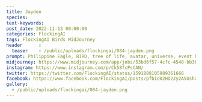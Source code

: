 ```yaml
---
title: Jayden
species: 
text-keywords: 
post_date: 2022-11-13 00:00:00
categories: FlockingAI
tags: FlockingAI Birds MidJourney 
header      :
  teaser    : /public/uploads/flockingai/084-jayden.png
prompt: Philippine Eagle, BIRD, tree of life, avatar, universe, event horizon, colorful, night, unreal engine, realistic, ultra detailed, complex detailed, insane details, hyperrealism, hyperdetail, emphasis photorealistic, 32k post-production, HDR, Nikon D800 Super Telephoto, hyper realistic, cinematic composition, cinematic lighting
midjourney: https://www.midjourney.com/app/jobs/53bd6f57-4cfc-4548-bb3b-e1dbfae07f4f
instagram: https://www.instagram.com/p/Ck58fcPsCAN/
twitter: https://twitter.com/FlockingAI/status/1591808105989361666
facebook: https://www.facebook.com/FlockingAI/posts/pfbid02HD2Jy2A5UshxhayHiQQQLVkxMbWf5zKfi3tSTRdgnxbeWMYN9y8obi5Hnmfmu8L1l
gallery: 
  - /public/uploads/flockingai/084-jayden.png
---
```

